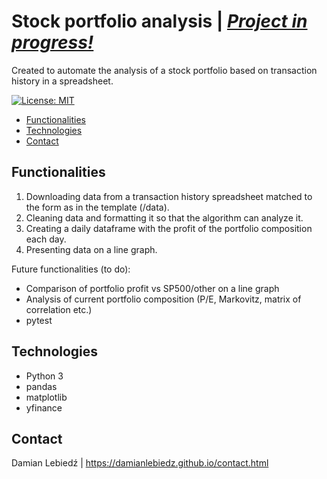 # Stock portfolio analysis | *<ins>Project in progress!</ins>*

Created to automate the analysis of a stock portfolio based on transaction history in a spreadsheet.

[![License: MIT](https://img.shields.io/badge/License-MIT-yellow.svg)](https://opensource.org/licenses/MIT)

- [Functionalities](#functionalities)
- [Technologies](#technologies)
- [Contact](#contact)

## Functionalities

1. Downloading data from a transaction history spreadsheet matched to the form as in the template (/data).
2. Cleaning data and formatting it so that the algorithm can analyze it.
3. Creating a daily dataframe with the profit of the portfolio composition each day.
4. Presenting data on a line graph.

Future functionalities (to do):
- Comparison of portfolio profit vs SP500/other on a line graph
- Analysis of current portfolio composition (P/E, Markovitz, matrix of correlation etc.)
- pytest

## Technologies
- Python 3
- pandas
- matplotlib
- yfinance

## Contact
Damian Lebiedź | https://damianlebiedz.github.io/contact.html
